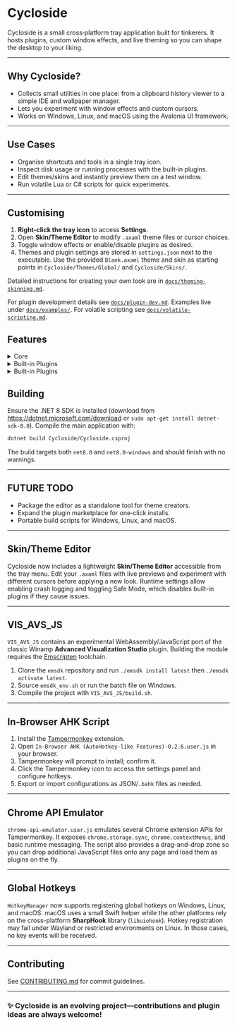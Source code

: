 # Cycloside

Cycloside is a small cross‑platform tray application built for tinkerers. It hosts plugins, custom window effects, and live theming so you can shape the desktop to your liking.

---

## Why Cycloside?

* Collects small utilities in one place: from a clipboard history viewer to a simple IDE and wallpaper manager.
* Lets you experiment with window effects and custom cursors.
* Works on Windows, Linux, and macOS using the Avalonia UI framework.

---

## Use Cases

* Organise shortcuts and tools in a single tray icon.
* Inspect disk usage or running processes with the built‑in plugins.
* Edit themes/skins and instantly preview them on a test window.
* Run volatile Lua or C# scripts for quick experiments.

---

## Customising

1. **Right‑click the tray icon** to access **Settings**.
2. Open **Skin/Theme Editor** to modify `.axaml` theme files or cursor choices.
3. Toggle window effects or enable/disable plugins as desired.
4. Themes and plugin settings are stored in `settings.json` next to the executable.
   Use the provided `Blank.axaml` theme and skin as starting points in
   `Cycloside/Themes/Global/` and `Cycloside/Skins/`.

Detailed instructions for creating your own look are in
[`docs/theming-skinning.md`](docs/theming-skinning.md).

For plugin development details see [`docs/plugin-dev.md`](docs/plugin-dev.md).
Examples live under [`docs/examples/`](docs/examples/).
For volatile scripting see [`docs/volatile-scripting.md`](docs/volatile-scripting.md).

## Features

<details><summary>Core</summary>

* Built-in plugin system with hot reload. Sample modules include a clock overlay,
  MP3 player, macro recorder (Windows only), text editor, wallpaper changer,
  widget host, Winamp visualizer host, a tracker module player and a simple
  command shell.
* Workspace profiles remember your wallpaper and plugin states for quick swaps.
* Run Lua or C# snippets as volatile scripts straight from the tray menu.
* Cross-platform auto-start and settings stored in `settings.json`.
* Rolling log files capture errors and plugin crashes with tray notifications.
* Generate new plugins via `dotnet run -- --newplugin` or from **Settings → Generate New Plugin**. Add `--with-tests` to scaffold a test project.
* Plugins communicate through a publish/subscribe bus and a remote HTTP API for
  triggering events, switching profiles or applying themes programmatically.
* Global hotkeys work on Windows, Linux and macOS.
* Hotkeys can be edited from the new Hotkey Settings window.
* Built-in skin/theme engine with a live editor and custom cursors.
* Preview skins before applying them thanks to the Skin Preview window. A sample
  `SolarizedDark` skin is included.
* GUI plugin manager to toggle and reload plugins or open the plugin folder.
* Plugin marketplace downloads and verifies modules from remote feeds.
* Skinnable widgets surface plugin features directly on the desktop.
* Window effects like wobbly windows or drop shadows are plugin friendly.
* Optional auto-update helper swaps in new versions using a checksum.
* Dedicated logs menu surfaces recent errors from the tray.
* A unified workspace shows compatible plugins as tabs or docked panels.

</details>

<details><summary>Built-in Plugins</summary>

| Plugin | Description |
| ------ | ----------- |
| `ClipboardManagerPlugin` | Stores clipboard history in a window and broadcasts changes on `bus:clipboard`. |
| `DateTimeOverlayPlugin` | Small always-on-top window showing the current time. |
| `DiskUsagePlugin` | Visualises folder sizes in a tree view. |
| `EnvironmentEditorPlugin` | Edits environment variables at runtime (Process scope only on Linux/macOS). |
| `FileWatcherPlugin` | Watches a directory and logs file system events. |
| `JezzballPlugin` | Simple recreation of the classic game. |
| `LogViewerPlugin` | Tails a log file and filters lines on the fly. |
| `NotificationCenterPlugin` | Aggregates messages broadcast via `NotificationCenter`. |
| `MP3PlayerPlugin` | Basic audio player built on NAudio. |
| `MacroPlugin` | Records keyboard macros and saves them to disk. Playback is Windows-only. |
| `ModTrackerPlugin` | Plays and inspects tracker module files (MOD, IT, XM, etc.). |
| `ProcessMonitorPlugin` | Lists running processes with CPU and memory usage. |
| `QBasicRetroIDEPlugin` | Minimal IDE for creating QBasic-style programs. Includes an option to launch QB64 for editing. |
| `ScreenSaverPlugin` | Runs full-screen screensavers after a period of inactivity. |
| `TaskSchedulerPlugin` | Schedules tasks with cron-style expressions. |
| `TextEditorPlugin` | Notepad-like editor supporting multiple files. |
| `TerminalPlugin` | Run shell commands in a simple console window. |
| `WallpaperPlugin` | Changes the desktop wallpaper periodically. |
| `ModTrackerPlugin` | Plays classic tracker music modules using libopenmpt. |
| `ScreenSaverPlugin` | Runs fullscreen screensavers after a period of inactivity. |
| `TerminalPlugin` | Simple command shell window. |
| `WidgetHostPlugin` | Hosts small widgets inside dockable panels. |
| `WinampVisHostPlugin` | Runs Winamp AVS visualisation presets. |

</details>

</details>

<details><summary>Built-in Plugins</summary>

| Plugin | Description |
| ------ | ----------- |
| `ClipboardManagerPlugin` | Stores clipboard history in a window and broadcasts changes on `bus:clipboard`. |
| `DateTimeOverlayPlugin` | Small always-on-top window showing the current time. |
| `DiskUsagePlugin` | Visualises folder sizes in a tree view. |
| `EnvironmentEditorPlugin` | Edits environment variables at runtime (Process scope only on Linux/macOS). |
| `FileWatcherPlugin` | Watches a directory and logs file system events. |
| `JezzballPlugin` | Simple recreation of the classic game. |
| `LogViewerPlugin` | Tails a log file and filters lines on the fly. |
| `NotificationCenterPlugin` | Aggregates messages broadcast via `NotificationCenter`. |
| `MP3PlayerPlugin` | Basic audio player built on NAudio. |
| `MacroPlugin` | Records keyboard macros and saves them to disk. Playback is Windows-only. |
| `ProcessMonitorPlugin` | Lists running processes with CPU and memory usage. |
| `QBasicRetroIDEPlugin` | Minimal IDE for creating QBasic-style programs. Includes an option to launch QB64 for editing. |
| `TaskSchedulerPlugin` | Schedules tasks with cron-style expressions. |
| `TextEditorPlugin` | Notepad-like editor supporting multiple files. |
| `WallpaperPlugin` | Changes the desktop wallpaper periodically. |
| `WidgetHostPlugin` | Hosts small widgets inside dockable panels. |
| `WinampVisHostPlugin` | Runs Winamp AVS visualisation presets. |

</details>

## Building

Ensure the .NET 8 SDK is installed (download from https://dotnet.microsoft.com/download or `sudo apt-get install dotnet-sdk-8.0`). Compile the main application with:

```bash
dotnet build Cycloside/Cycloside.csproj
```

The build targets both `net8.0` and `net8.0-windows` and should finish with no warnings.

---

## FUTURE TODO

* Package the editor as a standalone tool for theme creators.
* Expand the plugin marketplace for one‑click installs.
* Portable build scripts for Windows, Linux, and macOS.

---

## Skin/Theme Editor

Cycloside now includes a lightweight **Skin/Theme Editor** accessible from the tray menu. Edit your `.axaml` files with live previews and experiment with different cursors before applying a new look.
Runtime settings allow enabling crash logging and toggling Safe Mode, which disables built-in plugins if they cause issues.

---

## VIS\_AVS\_JS

`VIS_AVS_JS` contains an experimental WebAssembly/JavaScript port of the classic Winamp **Advanced Visualization Studio** plugin. Building the module requires the [Emscripten](https://emscripten.org/) toolchain.

1. Clone the `emsdk` repository and run `./emsdk install latest` then `./emsdk activate latest`.
2. Source `emsdk_env.sh` or run the batch file on Windows.
3. Compile the project with `VIS_AVS_JS/build.sh`.

---

## In‑Browser AHK Script

1. Install the [Tampermonkey](https://www.tampermonkey.net/) extension.
2. Open `In-Browser AHK (AutoHotkey-like Features)-0.2.6.user.js` in your browser.
3. Tampermonkey will prompt to install; confirm it.
4. Click the Tampermonkey icon to access the settings panel and configure hotkeys.
5. Export or import configurations as JSON/`.bahk` files as needed.

---

## Chrome API Emulator

`chrome-api-emulator.user.js` emulates several Chrome extension APIs for Tampermonkey.
It exposes `chrome.storage.sync`, `chrome.contextMenus`, and basic runtime messaging.
The script also provides a drag-and-drop zone so you can drop additional JavaScript files onto any page and load them as plugins on the fly.

---

## Global Hotkeys

`HotkeyManager` now supports registering global hotkeys on Windows, Linux, and macOS.
macOS uses a small Swift helper while the other platforms rely on the cross-platform **SharpHook** library (`libuiohook`).
Hotkey registration may fail under Wayland or restricted environments on Linux. In those cases, no key events will be received.

---

## Contributing

See [CONTRIBUTING.md](CONTRIBUTING.md) for commit guidelines.

---

### ✨ Cycloside is an evolving project—contributions and plugin ideas are always welcome!
